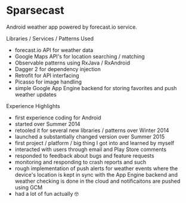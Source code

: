 # Sparsecast
Android weather app powered by forecast.io service.

Libraries / Services / Patterns Used
- forecast.io API for weather data
- Google Maps API's for location searching / matching
- Observable patterns using RxJava / RxAndroid
- Dagger 2 for dependency injection
- Retrofit for API interfacing
- Picasso for image handling
- simple Google App Engine backend for storing favorites and push weather updates

Experience Highlights
- first experience coding for Android
- started over Summer 2014
- retooled it for several new libraries / patterns over Winter 2014
- launched a substantially changed version over Summer 2015
- first project / platform / big thing I got into and learned by myself
- interacted with users through email and Play Store comments
- responded to feedback about bugs and feature requests
- monitoring and responding to crash reports and such
- rough implementation of push alerts for weather events where the device's location
is kept in sync with the App Engine backend and weather checking is done in the cloud and
notificaitons are pushed using GCM
- had a lot of fun actually 🤓
